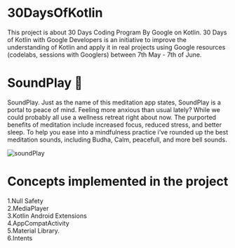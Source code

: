 # 30DaysOfKotlin
This project is about 30 Days Coding Program By Google on Kotlin.
30 Days of Kotlin with Google Developers is an initiative to improve the understanding of Kotlin and apply it in real projects using Google resources (codelabs, sessions with Googlers) between 7th May - 7th of June.

# SoundPlay 🎼
SoundPlay. Just as the name of this meditation app states, SoundPlay is a portal to peace of mind.
Feeling more anxious than usual lately? While we could probably all use a wellness retreat right about now. The purported benefits of meditation include increased focus, reduced stress, and better sleep. To help you ease into a mindfulness practice i’ve rounded up the best meditation sounds, including Budha, Calm, peacefull, and more bell sounds.

![soundPlay](https://user-images.githubusercontent.com/22853459/83842403-83306380-a720-11ea-9f7a-b9993ab57f5c.gif)

# Concepts implemented in the project
1.Null Safety <br />
2.MediaPlayer <br />
3.Kotlin Android Extensions <br />
4.AppCompatActivity <br />
5.Material Library. <br />
6.Intents     <br />




